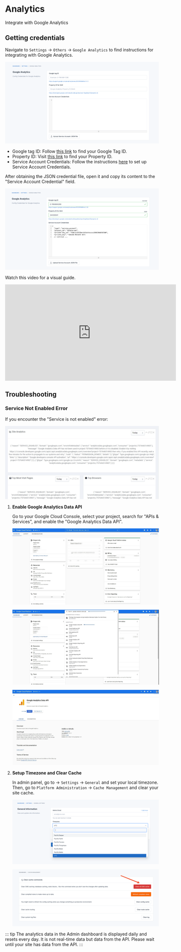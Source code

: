 # Analytics

Integrate with Google Analytics

## Getting credentials

Navigate to `Settings` -> `Others` -> `Google Analytics` to find instructions for integrating with Google Analytics.

![Instructions](../cms/images/analytics-instruction.png)

* Google tag ID: Follow [this link](https://support.google.com/analytics/answer/9539598#find-G-ID) to find your Google
  Tag ID.
* Property ID: Visit [this link](https://developers.google.com/analytics/devguides/reporting/data/v1/property-id) to
  find your Property ID.
* Service Account Credentials: Follow the
  instructions [here](https://github.com/akki-io/laravel-google-analytics/wiki/2.-Configure-Google-Service-Account-&-Google-Analytics)
  to set up Service Account Credentials.

After obtaining the JSON credential file, open it and copy its content to the "Service Account Credential" field.

![Demo settings](../cms/images/analytics-demo-settings.png)

Watch this video for a visual guide.

<iframe width="560" height="315" src="https://www.youtube.com/embed/2q7ufd8W8WI?si=XZnYcfZ55vg2WgSg" title="YouTube video player" frameborder="0" allow="accelerometer; autoplay; clipboard-write; encrypted-media; gyroscope; picture-in-picture; web-share" allowfullscreen></iframe>

## Troubleshooting

### Service Not Enabled Error

If you encounter the "Service is not enabled" error:

![Image](../cms/images/analytics-service-not-enabled.png)

1. **Enable Google Analytics Data API**

   Go to your Google Cloud Console, select your project, search for "APIs & Services", and enable the "Google Analytics
   Data API".

   ![Image](../cms/images/analytics-select-project.png)

   ![Image](../cms/images/analytics-select-api.png)

   ![Image](../cms/images/analytics-enable-api.png)

2. **Setup Timezone and Clear Cache**

   In admin panel, go to -> `Settings` -> `General` and set your local timezone. Then, go
   to `Platform Administration` -> `Cache Management` and clear your site cache.

   ![Image](../cms/images/analytics-timezone.png)

   ![Clear Cache](../cms/images/analytics-clear-cache.png)

::: tip
The analytics data in the Admin dashboard is displayed daily and resets every day. It is not real-time data but data
from the API. Please wait until your site has data from the API.
:::
